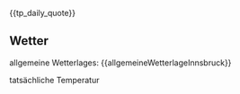 {{tp_daily_quote}}

## Wetter

allgemeine Wetterlages: {{allgemeineWetterlageInnsbruck}}

tatsächliche Temperatur
